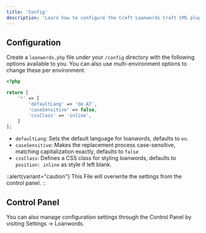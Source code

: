 ```yaml
---
title: 'Config'
description: 'Learn how to configure the Craft Loanwords Craft CMS plugin.'
---
```


## Configuration

Create a `loanwords.php` file under your `/config` directory with the following options available to you. You can also use multi-environment options to change these per environment.

```php [./config/loanwords.php]
<?php

return [
    '*' => [
        'defaultLang' => 'de-AT',
        'caseSensitive' => false,
        'cssClass' => 'inline',
    ]
];
```

- `defaultLang`: Sets the default language for loanwords, defaults to `en`.
- `caseSensitive`: Makes the replacement process case-sensitive, matching capitalization exactly, defaults to `false`
- `cssClass`: Defines a CSS class for styling loanwords, defaults to `position: inline` as style if left blank.


::alert{variant="caution"}
This File will overwrite the settings from the control panel.
::


## Control Panel

You can also manage configuration settings through the Control Panel by visiting Settings → Loanwords.

